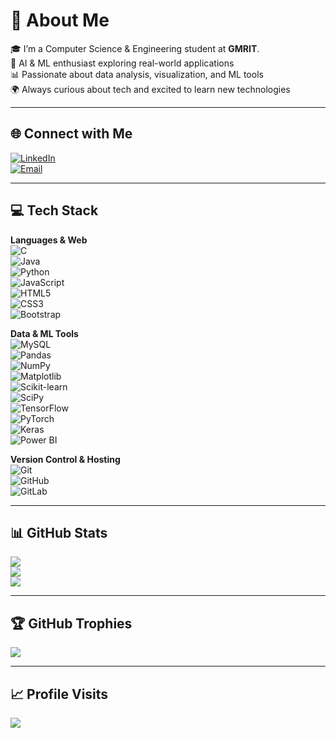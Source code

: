 # 💫 About Me

🎓 I’m a Computer Science & Engineering student at **GMRIT**.  
🤖 AI & ML enthusiast exploring real-world applications  
📊 Passionate about data analysis, visualization, and ML tools  
🌍 Always curious about tech and excited to learn new technologies  

---

## 🌐 Connect with Me

[![LinkedIn](https://img.shields.io/badge/LinkedIn-%230077B5.svg?logo=linkedin&logoColor=white)](https://www.linkedin.com/in/janaki-chiyyari-917751289/)  
[![Email](https://img.shields.io/badge/Email-D14836?logo=gmail&logoColor=white)](mailto:janikichiyyari@gmail.com)

---

## 💻 Tech Stack

**Languages & Web**  
![C](https://img.shields.io/badge/C-%2300599C.svg?style=for-the-badge&logo=c&logoColor=white)  
![Java](https://img.shields.io/badge/Java-%23ED8B00.svg?style=for-the-badge&logo=openjdk&logoColor=white)  
![Python](https://img.shields.io/badge/Python-3670A0?style=for-the-badge&logo=python&logoColor=ffdd54)  
![JavaScript](https://img.shields.io/badge/JavaScript-%23323330.svg?style=for-the-badge&logo=javascript&logoColor=%23F7DF1E)  
![HTML5](https://img.shields.io/badge/HTML5-%23E34F26.svg?style=for-the-badge&logo=html5&logoColor=white)  
![CSS3](https://img.shields.io/badge/CSS3-%231572B6.svg?style=for-the-badge&logo=css3&logoColor=white)  
![Bootstrap](https://img.shields.io/badge/Bootstrap-%238511FA.svg?style=for-the-badge&logo=bootstrap&logoColor=white)

**Data & ML Tools**  
![MySQL](https://img.shields.io/badge/MySQL-4479A1.svg?style=for-the-badge&logo=mysql&logoColor=white)  
![Pandas](https://img.shields.io/badge/Pandas-%23150458.svg?style=for-the-badge&logo=pandas&logoColor=white)  
![NumPy](https://img.shields.io/badge/NumPy-%23013243.svg?style=for-the-badge&logo=numpy&logoColor=white)  
![Matplotlib](https://img.shields.io/badge/Matplotlib-%23ffffff.svg?style=for-the-badge&logo=Matplotlib&logoColor=black)  
![Scikit-learn](https://img.shields.io/badge/scikit--learn-%23F7931E.svg?style=for-the-badge&logo=scikit-learn&logoColor=white)  
![SciPy](https://img.shields.io/badge/SciPy-%230C55A5.svg?style=for-the-badge&logo=scipy&logoColor=white)  
![TensorFlow](https://img.shields.io/badge/TensorFlow-%23FF6F00.svg?style=for-the-badge&logo=TensorFlow&logoColor=white)  
![PyTorch](https://img.shields.io/badge/PyTorch-%23EE4C2C.svg?style=for-the-badge&logo=PyTorch&logoColor=white)  
![Keras](https://img.shields.io/badge/Keras-%23D00000.svg?style=for-the-badge&logo=Keras&logoColor=white)  
![Power BI](https://img.shields.io/badge/Power_BI-F2C811?style=for-the-badge&logo=powerbi&logoColor=black)

**Version Control & Hosting**  
![Git](https://img.shields.io/badge/Git-%23F05033.svg?style=for-the-badge&logo=git&logoColor=white)  
![GitHub](https://img.shields.io/badge/GitHub-%23121011.svg?style=for-the-badge&logo=github&logoColor=white)  
![GitLab](https://img.shields.io/badge/GitLab-%23181717.svg?style=for-the-badge&logo=gitlab&logoColor=white)

---

## 📊 GitHub Stats

![](https://github-readme-stats.vercel.app/api?username=Janaki35&theme=dark&hide_border=false&include_all_commits=false&count_private=false)  
![](https://nirzak-streak-stats.vercel.app/?user=Janaki35&theme=dark&hide_border=false)  
![](https://github-readme-stats.vercel.app/api/top-langs/?username=Janaki35&theme=dark&hide_border=false&layout=compact)

---

## 🏆 GitHub Trophies

![](https://github-profile-trophy.vercel.app/?username=Janaki35&theme=radical&no-frame=false&no-bg=true&margin-w=4)

---

## 📈 Profile Visits

[![](https://visitcount.itsvg.in/api?id=Janaki35&icon=0&color=0)](https://visitcount.itsvg.in)

<!-- Proudly created with GPRM ( https://gprm.itsvg.in ) -->

